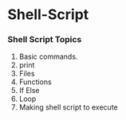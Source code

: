# Shell-Script
### Shell Script Topics

1. Basic commands.
2. print
3. Files
4. Functions
5. If Else
6. Loop
7. Making shell script to execute
